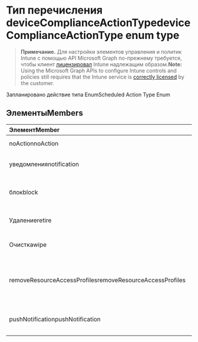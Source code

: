 # <a name="devicecomplianceactiontype-enum-type"></a><span data-ttu-id="479a7-101">Тип перечисления deviceComplianceActionType</span><span class="sxs-lookup"><span data-stu-id="479a7-101">deviceComplianceActionType enum type</span></span>

> <span data-ttu-id="479a7-102">**Примечание.** Для настройки элементов управления и политик Intune с помощью API Microsoft Graph по-прежнему требуется, чтобы клиент [лицензировал](https://go.microsoft.com/fwlink/?linkid=839381) Intune надлежащим образом.</span><span class="sxs-lookup"><span data-stu-id="479a7-102">**Note:** Using the Microsoft Graph APIs to configure Intune controls and policies still requires that the Intune service is [correctly licensed](https://go.microsoft.com/fwlink/?linkid=839381) by the customer.</span></span>

<span data-ttu-id="479a7-103">Запланировано действие типа Enum</span><span class="sxs-lookup"><span data-stu-id="479a7-103">Scheduled Action Type Enum</span></span>
## <a name="members"></a><span data-ttu-id="479a7-104">Элементы</span><span class="sxs-lookup"><span data-stu-id="479a7-104">Members</span></span>
|<span data-ttu-id="479a7-105">Элемент</span><span class="sxs-lookup"><span data-stu-id="479a7-105">Member</span></span>|<span data-ttu-id="479a7-106">Значение</span><span class="sxs-lookup"><span data-stu-id="479a7-106">Value</span></span>|<span data-ttu-id="479a7-107">Описание</span><span class="sxs-lookup"><span data-stu-id="479a7-107">Description</span></span>|
|:---|:---|:---|
|<span data-ttu-id="479a7-108">noAction</span><span class="sxs-lookup"><span data-stu-id="479a7-108">noAction</span></span>|<span data-ttu-id="479a7-109">0</span><span class="sxs-lookup"><span data-stu-id="479a7-109">0</span></span>|<span data-ttu-id="479a7-110">Никаких действий</span><span class="sxs-lookup"><span data-stu-id="479a7-110">No Action</span></span>|
|<span data-ttu-id="479a7-111">уведомления</span><span class="sxs-lookup"><span data-stu-id="479a7-111">notification</span></span>|<span data-ttu-id="479a7-112">1</span><span class="sxs-lookup"><span data-stu-id="479a7-112">1</span></span>|<span data-ttu-id="479a7-113">Отправить уведомление</span><span class="sxs-lookup"><span data-stu-id="479a7-113">Send Notification</span></span>|
|<span data-ttu-id="479a7-114">блок</span><span class="sxs-lookup"><span data-stu-id="479a7-114">block</span></span>|<span data-ttu-id="479a7-115">2</span><span class="sxs-lookup"><span data-stu-id="479a7-115">2</span></span>|<span data-ttu-id="479a7-116">Блокировка устройства в AAD</span><span class="sxs-lookup"><span data-stu-id="479a7-116">Block the device in AAD</span></span>|
|<span data-ttu-id="479a7-117">Удаление</span><span class="sxs-lookup"><span data-stu-id="479a7-117">retire</span></span>|<span data-ttu-id="479a7-118">3</span><span class="sxs-lookup"><span data-stu-id="479a7-118">3</span></span>|<span data-ttu-id="479a7-119">Удаление устройства</span><span class="sxs-lookup"><span data-stu-id="479a7-119">Retire the device</span></span>|
|<span data-ttu-id="479a7-120">Очистка</span><span class="sxs-lookup"><span data-stu-id="479a7-120">wipe</span></span>|<span data-ttu-id="479a7-121">4</span><span class="sxs-lookup"><span data-stu-id="479a7-121">4</span></span>|<span data-ttu-id="479a7-122">Очистка устройства</span><span class="sxs-lookup"><span data-stu-id="479a7-122">Wipe the device</span></span>|
|<span data-ttu-id="479a7-123">removeResourceAccessProfiles</span><span class="sxs-lookup"><span data-stu-id="479a7-123">removeResourceAccessProfiles</span></span>|<span data-ttu-id="479a7-124">5</span><span class="sxs-lookup"><span data-stu-id="479a7-124">5</span></span>|<span data-ttu-id="479a7-125">Удаление профилей доступа ресурсов с устройства</span><span class="sxs-lookup"><span data-stu-id="479a7-125">Remove Resource Access Profiles from the device</span></span>|
|<span data-ttu-id="479a7-126">pushNotification</span><span class="sxs-lookup"><span data-stu-id="479a7-126">pushNotification</span></span>|<span data-ttu-id="479a7-127">9</span><span class="sxs-lookup"><span data-stu-id="479a7-127">9</span></span>|<span data-ttu-id="479a7-128">Отправить push-уведомлений для устройств</span><span class="sxs-lookup"><span data-stu-id="479a7-128">Send push notification to device</span></span>|



